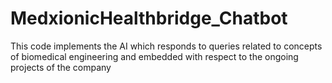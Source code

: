 # MedxionicHealthbridge_Chatbot
This code implements the AI which responds to queries related to concepts of biomedical engineering and embedded with respect to the ongoing projects of the company

